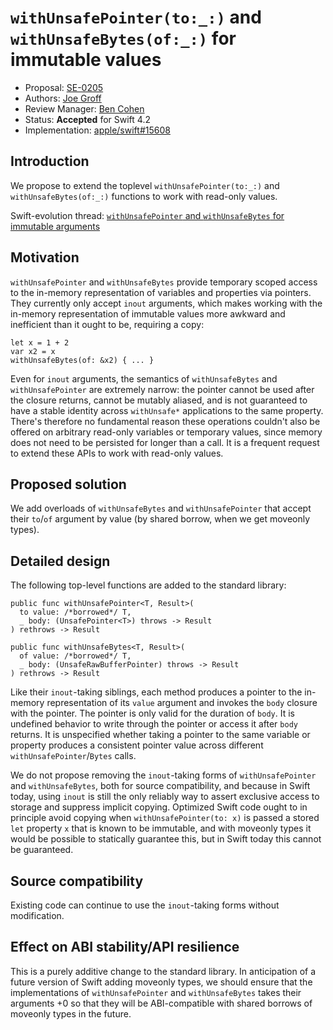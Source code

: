 # `withUnsafePointer(to:_:)` and `withUnsafeBytes(of:_:)` for immutable values

* Proposal: [SE-0205](0205-withUnsafePointer-for-lets.md)
* Authors: [Joe Groff](https://github.com/jckarter)
* Review Manager: [Ben Cohen](https://github.com/airspeedswift)
* Status: **Accepted** for Swift 4.2
* Implementation: [apple/swift#15608](https://github.com/apple/swift/pull/15608)

## Introduction

We propose to extend the toplevel `withUnsafePointer(to:_:)` and
`withUnsafeBytes(of:_:)` functions to work with read-only values.

Swift-evolution thread: [`withUnsafePointer` and `withUnsafeBytes` for immutable arguments](https://forums.swift.org/t/withunsafepointer-and-withunsafebytes-for-immutable-arguments/11493/5)

## Motivation

`withUnsafePointer` and `withUnsafeBytes` provide temporary scoped access to
the in-memory representation of variables and properties via pointers. They
currently only accept `inout` arguments, which makes working with the
in-memory representation of immutable values more awkward and inefficient
than it ought to be, requiring a copy:

```
let x = 1 + 2
var x2 = x
withUnsafeBytes(of: &x2) { ... }
```

Even for `inout` arguments, the semantics of `withUnsafeBytes` and
`withUnsafePointer` are extremely narrow: the pointer cannot be used after
the closure returns, cannot be mutably aliased, and is not guaranteed to
have a stable identity across `withUnsafe*` applications to the same
property. There's therefore no fundamental reason these operations couldn't
also be offered on arbitrary read-only variables or temporary values, since
memory does not need to be persisted for longer than a call. It is a
frequent request to extend these APIs to work with read-only values.

## Proposed solution

We add overloads of `withUnsafeBytes` and `withUnsafePointer` that accept
their `to`/`of` argument by value (by shared borrow, when we get moveonly
types).

## Detailed design

The following top-level functions are added to the standard library:

```
public func withUnsafePointer<T, Result>(
  to value: /*borrowed*/ T,
  _ body: (UnsafePointer<T>) throws -> Result
) rethrows -> Result

public func withUnsafeBytes<T, Result>(
  of value: /*borrowed*/ T,
  _ body: (UnsafeRawBufferPointer) throws -> Result
) rethrows -> Result
```

Like their `inout`-taking siblings, each method produces a pointer to
the in-memory representation of its `value` argument and invokes the `body`
closure with the pointer. The pointer is only valid for the duration of `body`.
It is undefined behavior to write through the pointer or access it after
`body` returns. It is unspecified whether taking a pointer to the same
variable or property produces a consistent pointer value across different
`withUnsafePointer`/`Bytes` calls.

We do not propose removing the `inout`-taking forms of `withUnsafePointer`
and `withUnsafeBytes`, both for source compatibility, and because in Swift
today, using `inout` is still the only reliably way to assert exclusive
access to storage and suppress implicit copying. Optimized Swift code
ought to in principle avoid copying when `withUnsafePointer(to: x)` is passed
a stored `let` property `x` that is known to be immutable, and with moveonly
types it would be possible to statically guarantee this, but in Swift today
this cannot be guaranteed.

## Source compatibility

Existing code can continue to use the `inout`-taking forms without modification.

## Effect on ABI stability/API resilience

This is a purely additive change to the standard library. In anticipation
of a future version of Swift adding moveonly types, we should ensure that
the implementations of `withUnsafePointer` and `withUnsafeBytes` takes their
arguments +0 so that they will be ABI-compatible with shared borrows of
moveonly types in the future.

